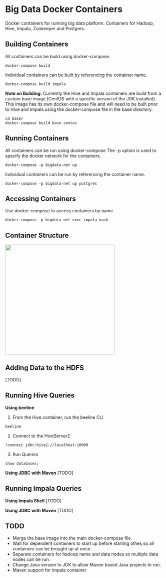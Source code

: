 # Big Data Docker Containers
Docker containers for running big data platform. Containers for Hadoop, Hive, Impala, Zookeeper and Postgres. 
## Building Containers
All containers can be build using docker-compose.
```
docker-compose build
```
Individual containers can be built by referencing the container name.
```
docker-compose build impala
```
__Note on Building:__ Currently the Hive and Impala containers are build from a custom base image (CentOS with a specific version of the JDK installed). This image has its own docker-compose file and will need to be built prior to Hive and Impala using the docker-compose file in the base directory.
```
cd base/
docker-compose build base-centos
```
## Running Containers
All containers can be run using docker-compose
The -p option is used to specify the docker network for the containers.
```
docker-compose -p bigdata-net up
```
Individual containers can be run by referencing the container name.
```
docker-compose -p bigdata-net up postgres
```
## Accessing Containers
Use docker-compose to access containers by name.
```
docker-compose -p bigdata-net exec impala bash
```
## Container Structure
<img src="https://raw.githubusercontent.com/mtempleton94/bigdata-docker/master/images/bigdata-docker-structure.PNG" width="350">

## Adding Data to the HDFS
[TODO]

## Running Hive Queries
__Using beeline__
1. From the Hive container, run the beeline CLI
```
beeline
```
2. Connect to the HiveServer2
```
!connect jdbc:hive2://localhost:10000
```
3. Run Queries
```
show databases;
```

__Using JDBC with Maven__
[TODO]

## Running Impala Queries
__Using Impala Shell__
[TODO]

__Using JDBC with Maven__
[TODO]

## TODO
- Merge the base image into the main docker-compose file
- Wait for dependent containers to start up before starting othes so all containers can be brought up at once.
- Separate containers for hadoop name and data nodes so multiple data nodes can be run.
- Change Java version to JDK to allow Maven based Java projects to run.
- Maven support for impala container
